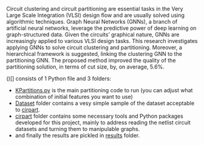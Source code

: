 Circuit clustering and circuit partitioning are essential tasks in the Very Large Scale Integration (VLSI) design flow and are usually solved using algorithmic techniques. Graph Neural Networks (GNNs), a branch of artificial neural networks, leverage the predictive power of deep learning on graph-structured data. Given the circuits’ graphical nature, GNNs are increasingly applied to various VLSI design tasks. This research investigates applying GNNs to solve circuit clustering and partitioning. Moreover, a hierarchical framework is suggested, linking the clustering GNN to the partitioning GNN. The proposed method improved the quality of the partitioning solution, in terms of cut size, by, on average, 5.6%.

()[] consists of 1 Python file and 3 folders:
* [KPartitions.py](https://github.com/AnitaSoroush/CircuitPartitioning-GNN/blob/main/CircuitPartitioning_GNN/KPartitions.py) is the main partitioning code to run (you can adjust what combination of initial features you want to use)
* [Dataset](https://github.com/AnitaSoroush/CircuitPartitioning-GNN/tree/main/CircuitPartitioning_GNN/Dataset/NET_dr) folder contains a vesy simple sample of the dataset acceptable to [cirpart](https://github.com/AnitaSoroush/CircuitPartitioning-GNN/tree/main/CircuitPartitioning_GNN/cirpart).
* [cirpart](https://github.com/AnitaSoroush/CircuitPartitioning-GNN/tree/main/CircuitPartitioning_GNN/cirpart) folder contains some necessary tools and Python packages developed for this project, mainly to address reading the netlist circuit datasets and turning them to manipulable graphs.
* and finally the results are pickled in [results](https://github.com/AnitaSoroush/CircuitPartitioning-GNN/tree/main/CircuitPartitioning_GNN/results) folder.

